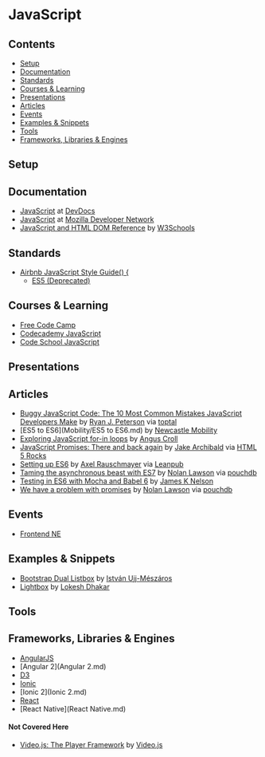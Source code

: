 # JavaScript

## Contents

- [Setup](#setup)
- [Documentation](#documentation)
- [Standards](#standards)
- [Courses & Learning](#courses--learning)
- [Presentations](#presentations)
- [Articles](#articles)
- [Events](#events)
- [Examples & Snippets](#examples--snippets)
- [Tools](#tools)
- [Frameworks, Libraries & Engines](#frameworks-libraries--engines)

## Setup

## Documentation

- [JavaScript](http://devdocs.io/javascript/) at [DevDocs](http://devdocs.io/)
- [JavaScript](https://developer.mozilla.org/en-US/docs/Web/JavaScript) at [Mozilla Developer Network](https://developer.mozilla.org/en-US/)
- [JavaScript and HTML DOM Reference](http://www.w3schools.com/jsref/) by [W3Schools](http://www.w3schools.com/)

## Standards

- [Airbnb JavaScript Style Guide() {](https://github.com/airbnb/javascript)
  - [ES5 (Deprecated)](https://github.com/airbnb/javascript/tree/es5-deprecated/es5)

## Courses & Learning

- [Free Code Camp](https://www.freecodecamp.com/)
- [Codecademy JavaScript](https://www.codecademy.com/learn/javascript)
- [Code School JavaScript](https://www.codeschool.com/paths/javascript)

## Presentations

## Articles

- [Buggy JavaScript Code: The 10 Most Common Mistakes JavaScript Developers Make](https://www.toptal.com/javascript/10-most-common-javascript-mistakes) by [Ryan J. Peterson](https://github.com/rpeterson) via [toptal](https://www.toptal.com/developers)
- [ES5 to ES6](Mobility/ES5 to ES6.md) by [Newcastle Mobility](https://github.com/newcastle-mobility)
- [Exploring JavaScript for-in loops](https://javascriptweblog.wordpress.com/2011/01/04/exploring-javascript-for-in-loops/) by [Angus Croll](http://anguscroll.com/)
- [JavaScript Promises: There and back again](http://www.html5rocks.com/en/tutorials/es6/promises/) by [Jake Archibald](https://twitter.com/jaffathecake) via [HTML 5 Rocks](http://www.html5rocks.com/)
- [Setting up ES6](https://leanpub.com/setting-up-es6/read) by [Axel Rauschmayer](http://rauschma.de/) via [Leanpub](https://leanpub.com/)
- [Taming the asynchronous beast with ES7](https://pouchdb.com/2015/03/05/taming-the-async-beast-with-es7.html) by [Nolan Lawson](https://twitter.com/nolanlawson) via [pouchdb](https://pouchdb.com/)
- [Testing in ES6 with Mocha and Babel 6](http://jamesknelson.com/testing-in-es6-with-mocha-and-babel-6/) by [James K Nelson](https://twitter.com/james_k_nelson)
- [We have a problem with promises](https://pouchdb.com/2015/05/18/we-have-a-problem-with-promises.html) by [Nolan Lawson](https://twitter.com/nolanlawson) via [pouchdb](https://pouchdb.com/)

## Events

- [Frontend NE](https://frontendne.co.uk/)

## Examples & Snippets

- [Bootstrap Dual Listbox](http://www.virtuosoft.eu/code/bootstrap-duallistbox/) by [István Ujj-Mészáros](https://github.com/istvan-ujjmeszaros)
- [Lightbox](http://lokeshdhakar.com/projects/lightbox2/) by [Lokesh Dhakar](http://lokeshdhakar.com/)

## Tools

## Frameworks, Libraries & Engines

- [AngularJS](AngularJS.md)
- [Angular 2](Angular 2.md)
- [D3](D3.md)
- [Ionic](Ionic.md)
- [Ionic 2](Ionic 2.md)
- [React](React.md)
- [React Native](React Native.md)

#### Not Covered Here

- [Video.js: The Player Framework](http://videojs.com/) by [Video.js](https://github.com/videojs)
